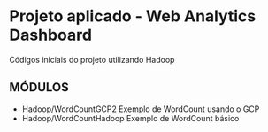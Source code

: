 # Projeto aplicado - Web Analytics Dashboard

Códigos iniciais do projeto utilizando Hadoop

## MÓDULOS

* Hadoop/WordCountGCP2 		Exemplo de WordCount usando o GCP
* Hadoop/WordCountHadoop	Exemplo de WordCount básico

